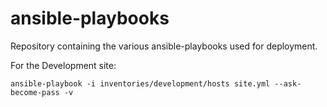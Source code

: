 # ansible-playbooks
Repository containing the various ansible-playbooks used for deployment.

For the Development site:
```ash
ansible-playbook -i inventories/development/hosts site.yml --ask-become-pass -v
```

